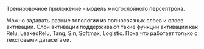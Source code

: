 Тренировочное приложение - модель многослойного персептрона.

Можно задавать разные топологии из полносвязных слоев и слоев активации. Слои активации поддерживают такие функции активации как Relu, LeakedRelu, Tang, Sin, Softmax, Logistic.
Пока что работает только с текстовыми датасетами.
